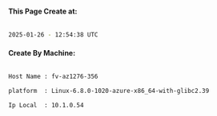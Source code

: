 
   
#### This Page Create at:

```bash

2025-01-26 - 12:54:38 UTC

```

#### Create By Machine:

```bash

Host Name : fv-az1276-356

platform  : Linux-6.8.0-1020-azure-x86_64-with-glibc2.39

Ip Local  : 10.1.0.54

```

